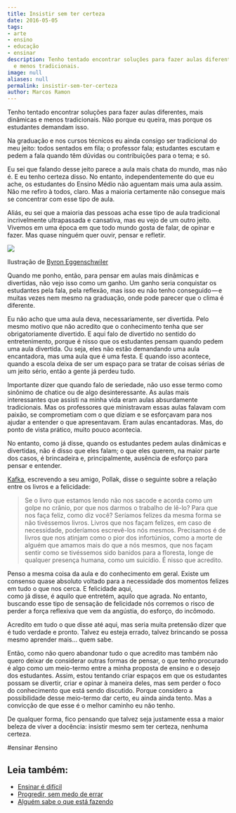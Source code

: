 ```yaml
---
title: Insistir sem ter certeza
date: 2016-05-05
tags:
- arte
- ensino
- educação
- ensinar
description: Tenho tentado encontrar soluções para fazer aulas diferentes, mais dinâmicas
  e menos tradicionais.
image: null
aliases: null
permalink: insistir-sem-ter-certeza
author: Marcos Ramon
---
```

Tenho tentado encontrar soluções para fazer aulas diferentes, mais dinâmicas e menos tradicionais. Não porque eu queira, mas porque os estudantes demandam isso.

Na graduação e nos cursos técnicos eu ainda consigo ser tradicional do meu jeito: todos sentados em fila; o professor fala; estudantes escutam e pedem a fala quando têm dúvidas ou contribuições para o tema; e só.

Eu sei que falando desse jeito parece a aula mais chata do mundo, mas não é. E eu tenho certeza disso. No entanto, independentemente do que eu ache, os estudantes do Ensino Médio não aguentam mais uma aula assim. Não me refiro à todos, claro. Mas a maioria certamente não consegue mais se concentrar com esse tipo de aula.

Aliás, eu sei que a maioria das pessoas acha esse tipo de aula tradicional incrivelmente ultrapassada e cansativa, mas eu vejo de um outro jeito. Vivemos em uma época em que todo mundo gosta de falar, de opinar e fazer. Mas quase ninguém quer ouvir, pensar e refletir.

<img src="/assets/img/insistir-sem-ter certeza-medium.jpeg">

Ilustração de [Byron Eggenschwiler](http://byronegg.tumblr.com/)

Quando me ponho, então, para pensar em aulas mais dinâmicas e divertidas, não vejo isso como um ganho. Um ganho seria conquistar os estudantes pela fala, pela reflexão, mas isso eu não tenho conseguido — e muitas vezes nem mesmo na graduação, onde pode parecer que o clima é diferente.

Eu não acho que uma aula deva, necessariamente, ser divertida. Pelo mesmo motivo que não acredito que o conhecimento tenha que ser obrigatoriamente divertido. E aqui falo de divertido no sentido do entretenimento, porque é nisso que os estudantes pensam quando pedem uma aula divertida. Ou seja, eles não estão demandando uma aula encantadora, mas uma aula que é uma festa. E quando isso acontece, quando a escola deixa de ser um espaço para se tratar de coisas sérias de um jeito sério, então a gente já perdeu tudo.

Importante dizer que quando falo de seriedade, não uso esse termo como sinônimo de chatice ou de algo desinteressante. As aulas mais interessantes que assisti na minha vida eram aulas absurdamente tradicionais. Mas os professores que ministravam essas aulas falavam com paixão, se comprometiam com o que diziam e se esforçavam para nos ajudar a entender o que apresentavam. Eram aulas encantadoras. Mas, do ponto de vista prático, muito pouco acontecia.

No entanto, como já disse, quando os estudantes pedem aulas dinâmicas e divertidas, não é disso que eles falam; o que eles querem, na maior parte dos casos, é brincadeira e, principalmente, ausência de esforço para pensar e entender.

[Kafka](https://pt.wikipedia.org/wiki/Franz_Kafka), escrevendo a seu amigo, Pollak, disse o seguinte sobre a relação entre os livros e a felicidade:

> Se o livro que estamos lendo não nos sacode e acorda como um golpe no crânio, por que nos darmos o trabalho de lê-lo? Para que nos faça feliz, como diz você? Seríamos felizes da mesma forma se não tivéssemos livros. Livros que nos façam felizes, em caso de necessidade, poderíamos escrevê-los nós mesmos. Precisamos é de livros que nos atinjam como o pior dos infortúnios, como a morte de alguém que amamos mais do que a nós mesmos, que nos façam sentir como se tivéssemos sido banidos para a floresta, longe de qualquer presença humana, como um suicídio. É nisso que acredito.

Penso a mesma coisa da aula e do conhecimento em geral. Existe um consenso quase absoluto voltado para a necessidade dos momentos felizes em tudo o que nos cerca. E felicidade aqui, como já disse, é aquilo que entretém, aquilo que agrada. No entanto, buscando esse tipo de sensação de felicidade nós corremos o risco de perder a força reflexiva que vem da angústia, do esforço, do incômodo.

Acredito em tudo o que disse até aqui, mas seria muita pretensão dizer que é tudo verdade e pronto. Talvez eu esteja errado, talvez brincando se possa mesmo aprender mais… quem sabe.

Então, como não quero abandonar tudo o que acredito mas também não quero deixar de considerar outras formas de pensar, o que tenho procurado é algo como um meio-termo entre a minha proposta de ensino e o desejo dos estudantes. Assim, estou tentando criar espaços em que os estudantes possam se divertir, criar e opinar à maneira deles, mas sem perder o foco do conhecimento que está sendo discutido. Porque considero a possibilidade desse meio-termo dar certo, eu ainda ainda tento. Mas a convicção de que esse é o melhor caminho eu não tenho.

De qualquer forma, fico pensando que talvez seja justamente essa a maior beleza de viver a docência: insistir mesmo sem ter certeza, nenhuma certeza.


#ensinar #ensino<div class="leia-tambem" markdown="1">
## Leia também:

- <a href="/ensinar-e-dificil">Ensinar é difícil</a>
- <a href="/progredir-sem-medo-de-errar">Progredir, sem medo de errar</a>
- <a href="/alguem-sabe-o-que-esta-fazendo">Alguém sabe o que está fazendo</a>
</div>